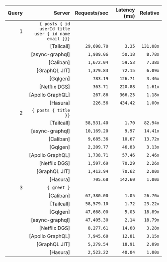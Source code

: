 <!-- PERFORMANCE_RESULTS_START -->

| Query | Server | Requests/sec | Latency (ms) | Relative |
|-------:|--------:|--------------:|--------------:|---------:|
| 1 | `{ posts { id userId title user { id name email }}}` |
|| [Tailcall] | `29,698.70` | `3.35` | `131.08x` |
|| [async-graphql] | `1,989.06` | `50.18` | `8.78x` |
|| [Caliban] | `1,672.04` | `59.53` | `7.38x` |
|| [GraphQL JIT] | `1,379.83` | `72.15` | `6.09x` |
|| [Gqlgen] | `783.19` | `126.71` | `3.46x` |
|| [Netflix DGS] | `363.71` | `220.88` | `1.61x` |
|| [Apollo GraphQL] | `267.86` | `366.25` | `1.18x` |
|| [Hasura] | `226.56` | `434.42` | `1.00x` |
| 2 | `{ posts { title }}` |
|| [Tailcall] | `58,531.40` | `1.70` | `82.94x` |
|| [async-graphql] | `10,169.20` | `9.97` | `14.41x` |
|| [Caliban] | `9,685.36` | `10.67` | `13.72x` |
|| [Gqlgen] | `2,209.77` | `46.83` | `3.13x` |
|| [Apollo GraphQL] | `1,738.71` | `57.46` | `2.46x` |
|| [Netflix DGS] | `1,597.69` | `70.29` | `2.26x` |
|| [GraphQL JIT] | `1,413.94` | `70.62` | `2.00x` |
|| [Hasura] | `705.68` | `142.60` | `1.00x` |
| 3 | `{ greet }` |
|| [Caliban] | `67,380.00` | `1.05` | `26.70x` |
|| [Tailcall] | `58,579.10` | `1.72` | `23.22x` |
|| [Gqlgen] | `47,668.00` | `5.03` | `18.89x` |
|| [async-graphql] | `47,405.30` | `2.14` | `18.79x` |
|| [Netflix DGS] | `8,277.61` | `14.68` | `3.28x` |
|| [Apollo GraphQL] | `7,945.60` | `12.81` | `3.15x` |
|| [GraphQL JIT] | `5,279.54` | `18.91` | `2.09x` |
|| [Hasura] | `2,523.22` | `40.04` | `1.00x` |

<!-- PERFORMANCE_RESULTS_END -->
